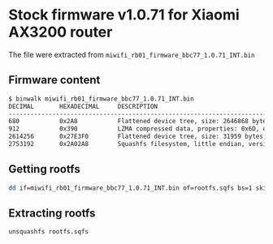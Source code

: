 # Stock firmware v1.0.71 for Xiaomi AX3200 router
The file were extracted from `miwifi_rb01_firmware_bbc77_1.0.71_INT.bin`

## Firmware content
```bash
$ binwalk miwifi_rb01_firmware_bbc77_1.0.71_INT.bin
DECIMAL       HEXADECIMAL     DESCRIPTION
--------------------------------------------------------------------------------
680           0x2A8           Flattened device tree, size: 2646868 bytes, version: 17
912           0x390           LZMA compressed data, properties: 0x6D, dictionary size: 8388608 bytes, uncompressed size: 7883976 bytes
2614256       0x27E3F0        Flattened device tree, size: 31959 bytes, version: 17
2753192       0x2A02A8        Squashfs filesystem, little endian, version 4.0, compression:xz, size: 16786668 bytes, 4438 inodes, blocksize: 262144 bytes, created: 2022-01-11 05:28:56

```

## Getting rootfs
```bash
dd if=miwifi_rb01_firmware_bbc77_1.0.71_INT.bin of=rootfs.sqfs bs=1 skip=2753192
```

## Extracting rootfs
```bash
unsquashfs rootfs.sqfs
```
